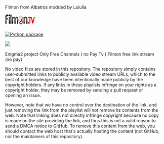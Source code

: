 Filmon from Albatros modded by Lululla

<img src="https://github.com/Belfagor2005/Filmon/blob/main/usr/lib/enigma2/python/Plugins/Extensions/Filmon/plugin.png">

[![Python package](https://github.com/Belfagor2005/Filmon/actions/workflows/pylint.yml/badge.svg)](https://github.com/Belfagor2005/Filmon/actions/workflows/pylint.yml)

![](https://komarev.com/ghpvc/?username=Belfagor2005)

Enigma2 project
Only Free Channels ( no Pay Tv ) 
Filmon free link stream (no pay)

No video files are stored in this repository. The repository simply contains user-submitted links to publicly available video stream URLs, which to the best of our knowledge have been intentionally made publicly by the copyright holders. If any links in these playlists infringe on your rights as a copyright holder, they may be removed by sending a pull request or opening an issue.

However, note that we have no control over the destination of the link, and just removing the link from the playlist will not remove its contents from the web. Note that linking does not directly infringe copyright because no copy is made on the site providing the link, and thus this is not a valid reason to send a DMCA notice to GitHub. To remove this content from the web, you should contact the web host that's actually hosting the content (not GitHub, nor the maintainers of this repository).
